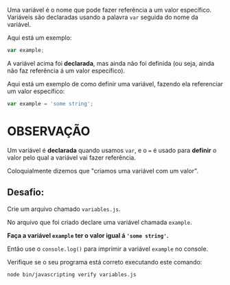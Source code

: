 Uma variável é o nome que pode fazer referência a um valor específico. Variáveis são declaradas usando a palavra `var` seguida do nome da variável.

Aqui está um exemplo:

```js
var example;
```

A variável acima foi **declarada**, mas ainda não foi definida (ou seja, ainda não faz referência á um valor específico).

Aqui está um exemplo de como definir uma variável, fazendo ela referenciar um valor específico:

```js
var example = 'some string';
```

# OBSERVAÇÃO

Um variável é **declarada** quando usamos `var`, e o `=` é usado para **definir** o valor pelo qual a variável vai fazer referência. 

Coloquialmente dizemos que "criamos uma variável com um valor".

## Desafio:

Crie um arquivo chamado `variables.js`.

No arquivo que foi criado declare uma variável chamada `example`.

**Faça a variável `example` ter o valor igual á `'some string'`.**

Então use o `console.log()` para imprimir a variável `example` no console.

Verifique se o seu programa está correto executando este comando:

`node bin/javascripting verify variables.js`
